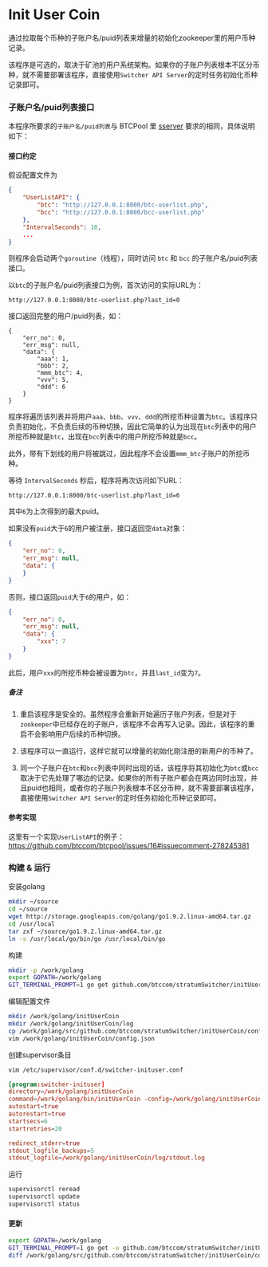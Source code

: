 # Init User Coin

通过拉取每个币种的子账户名/puid列表来增量的初始化zookeeper里的用户币种记录。

该程序是可选的，取决于矿池的用户系统架构。如果你的子账户列表根本不区分币种，就不需要部署该程序，直接使用`Switcher API Server`的定时任务初始化币种记录即可。

### 子账户名/puid列表接口

本程序所要求的`子账户名/puid列表`与 BTCPool 里 [sserver](https://github.com/btccom/btcpool/blob/master/src/sserver/sserver.cfg) 要求的相同，具体说明如下：

#### 接口约定

假设配置文件为
```json
{
    "UserListAPI": {
        "btc": "http://127.0.0.1:8000/btc-userlist.php",
        "bcc": "http://127.0.0.1:8000/bcc-userlist.php"
    },
    "IntervalSeconds": 10,
    ...
}
```

则程序会启动两个`goroutine`（线程），同时访问 `btc` 和 `bcc` 的子账户名/puid列表接口。

以`btc`的子账户名/puid列表接口为例，首次访问的实际URL为：
```
http://127.0.0.1:8000/btc-userlist.php?last_id=0
```
接口返回完整的用户/puid列表，如：
```
{
    "err_no": 0,
    "err_msg": null,
    "data": {
        "aaa": 1,
        "bbb": 2,
        "mmm_btc": 4,
        "vvv": 5,
        "ddd": 6
    }
}
```
程序将遍历该列表并将用户`aaa`、`bbb`、`vvv`、`ddd`的所挖币种设置为`btc`。该程序只负责初始化，不负责后续的币种切换，因此它简单的认为出现在`btc`列表中的用户所挖币种就是`btc`，出现在`bcc`列表中的用户所挖币种就是`bcc`。

此外，带有下划线的用户将被跳过，因此程序不会设置`mmm_btc`子账户的所挖币种。

等待 `IntervalSeconds` 秒后，程序将再次访问如下URL：
```
http://127.0.0.1:8000/btc-userlist.php?last_id=6
```
其中`6`为上次得到的最大puid。

如果没有`puid`大于`6`的用户被注册，接口返回空`data`对象：
```json
{
    "err_no": 0,
    "err_msg": null,
    "data": {
    }
}
```
否则，接口返回`puid`大于`6`的用户，如：
```json
{
    "err_no": 0,
    "err_msg": null,
    "data": {
        "xxx": 7
    }
}
```
此后，用户`xxx`的所挖币种会被设置为`btc`，并且`last_id`变为`7`。

##### 备注

1. 重启该程序是安全的。虽然程序会重新开始遍历子账户列表，但是对于`zookeeper`中已经存在的子账户，该程序不会再写入记录。因此，该程序的重启不会影响用户后续的币种切换。

2. 该程序可以一直运行，这样它就可以增量的初始化刚注册的新用户的币种了。

3. 同一个子账户在`btc`和`bcc`列表中同时出现的话，该程序将其初始化为`btc`或`bcc`取决于它先处理了哪边的记录。如果你的所有子账户都会在两边同时出现，并且puid也相同，或者你的子账户列表根本不区分币种，就不需要部署该程序，直接使用`Switcher API Server`的定时任务初始化币种记录即可。

#### 参考实现

这里有一个实现`UserListAPI`的例子：https://github.com/btccom/btcpool/issues/16#issuecomment-278245381

### 构建 & 运行

安装golang

```bash
mkdir ~/source
cd ~/source
wget http://storage.googleapis.com/golang/go1.9.2.linux-amd64.tar.gz
cd /usr/local
tar zxf ~/source/go1.9.2.linux-amd64.tar.gz
ln -s /usr/local/go/bin/go /usr/local/bin/go
```

构建

```bash
mkdir -p /work/golang
export GOPATH=/work/golang
GIT_TERMINAL_PROMPT=1 go get github.com/btccom/stratumSwitcher/initUserCoin
```

编辑配置文件

```bash
mkdir /work/golang/initUserCoin
mkdir /work/golang/initUserCoin/log
cp /work/golang/src/github.com/btccom/stratumSwitcher/initUserCoin/config.default.json /work/golang/initUserCoin/config.json
vim /work/golang/initUserCoin/config.json
```

创建supervisor条目

```bash
vim /etc/supervisor/conf.d/switcher-inituser.conf
```

```conf
[program:switcher-inituser]
directory=/work/golang/initUserCoin
command=/work/golang/bin/initUserCoin -config=/work/golang/initUserCoin/config.json -log_dir=/work/golang/initUserCoin/log -v 2
autostart=true
autorestart=true
startsecs=6
startretries=20

redirect_stderr=true
stdout_logfile_backups=5
stdout_logfile=/work/golang/initUserCoin/log/stdout.log
```

运行

```bash
supervisorctl reread
supervisorctl update
supervisorctl status
```

#### 更新

```bash
export GOPATH=/work/golang
GIT_TERMINAL_PROMPT=1 go get -u github.com/btccom/stratumSwitcher/initUserCoin
diff /work/golang/src/github.com/btccom/stratumSwitcher/initUserCoin/config.default.json /work/golang/initUserCoin/config.json
```
